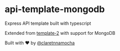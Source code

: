 # api-template-mongodb

Express API template built with typescript

Extended from [template-2](https://github.com/claretnnamocha/template-2) with support for MongoDB

Built with ❤️ by [@claretnnamocha](https://github.com/claretnnamocha)
